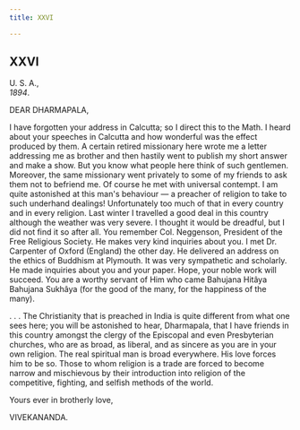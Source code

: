 ```yaml
---
title: XXVI

---
```





  



## XXVI

U. S. A.,  
*1894*.

DEAR DHARMAPALA,

I have forgotten your address in Calcutta; so I direct this to the Math.
I heard about your speeches in Calcutta and how wonderful was the effect
produced by them. A certain retired missionary here wrote me a letter
addressing me as brother and then hastily went to publish my short
answer and make a show. But you know what people here think of such
gentlemen. Moreover, the same missionary went privately to some of my
friends to ask them not to befriend me. Of course he met with universal
contempt. I am quite astonished at this man's behaviour — a preacher of
religion to take to such underhand dealings! Unfortunately too much of
that in every country and in every religion. Last winter I travelled a
good deal in this country although the weather was very severe. I
thought it would be dreadful, but I did not find it so after all. You
remember Col. Neggenson, President of the Free Religious Society. He
makes very kind inquiries about you. I met Dr. Carpenter of Oxford
(England) the other day. He delivered an address on the ethics of
Buddhism at Plymouth. It was very sympathetic and scholarly. He made
inquiries about you and your paper. Hope, your noble work will succeed.
You are a worthy servant of Him who came Bahujana Hitâya Bahujana
Sukhâya (for the good of the many, for the happiness of the many).

. . . The Christianity that is preached in India is quite different from
what one sees here; you will be astonished to hear, Dharmapala, that I
have friends in this country amongst the clergy of the Episcopal and
even Presbyterian churches, who are as broad, as liberal, and as sincere
as you are in your own religion. The real spiritual man is broad
everywhere. His love forces him to be so. Those to whom religion is a
trade are forced to become narrow and mischievous by their introduction
into religion of the competitive, fighting, and selfish methods of the
world.

Yours ever in brotherly love,

VIVEKANANDA.


